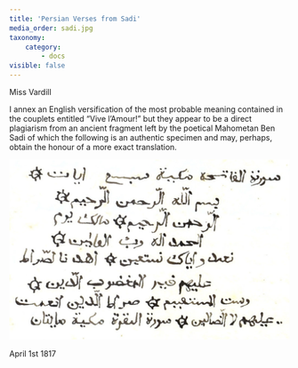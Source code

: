 ```yaml
---
title: 'Persian Verses from Sadi'
media_order: sadi.jpg
taxonomy:
    category:
        - docs
visible: false
---
```


<div class="author">Miss Vardill</div>

I annex an English versification of the most probable meaning contained in the couplets entitled “Vive l’Amour!” but they appear to be a direct plagiarism from an ancient fragment left by the poetical Mahometan Ben Sadi of which the following is an authentic specimen and may, perhaps, obtain the honour of a more exact translation.

![sadi](sadi.jpg?resize=500)

April 1st 1817